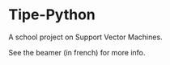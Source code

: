 # Tipe-Python
A school project on Support Vector Machines.

See the beamer (in french) for more info.

